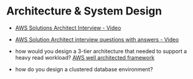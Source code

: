 # Architecture & System Design
* [AWS Solutions Architect Interview - Video](https://www.youtube.com/watch?v=-92HD_Wv9Do&ab_channel=iLyasBK)
* [AWS Solution Architect interview questions with answers - Video](https://www.youtube.com/watch?v=8zsdpwvTxos&ab_channel=CloudWithRaj)
* how would you design a 3-tier architecture that needed to support a heavy read workload? [AWS well architected framework](https://d1.awsstatic.com/whitepapers/AWS_Cloud_Best_Practices.pdf)

* how do you design a clustered database environment?